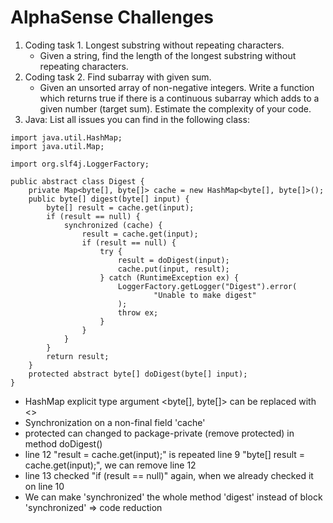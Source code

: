 # AlphaSense Challenges
1. Coding task 1. Longest substring without repeating characters.
    - Given a string, find the length of the longest substring without repeating characters.
2. Coding task 2. Find subarray with given sum.
    - Given an unsorted array of non-negative integers. Write a function which returns true
  if there is a continuous subarray which adds to a given number (target sum).
  Estimate the complexity of your code.
3. Java: List all issues you can find in the following class:
```
import java.util.HashMap;
import java.util.Map;

import org.slf4j.LoggerFactory;

public abstract class Digest {
    private Map<byte[], byte[]> cache = new HashMap<byte[], byte[]>();
    public byte[] digest(byte[] input) {
        byte[] result = cache.get(input);
        if (result == null) {
            synchronized (cache) {
                result = cache.get(input);
                if (result == null) {
                    try {
                        result = doDigest(input);
                        cache.put(input, result);
                    } catch (RuntimeException ex) {
                        LoggerFactory.getLogger("Digest").error(
                                "Unable to make digest"
                        );
                        throw ex;
                    }
                }
            }
        }
        return result;
    }
    protected abstract byte[] doDigest(byte[] input);
}
```
- HashMap explicit type argument <byte[], byte[]> can be replaced with <>
- Synchronization on a non-final field 'cache'
- protected can changed to package-private (remove protected) in method doDigest()
- line 12 "result = cache.get(input);" is repeated line 9 "byte[] result = cache.get(input);", we can remove line 12
- line 13 checked "if (result == null)" again, when we already checked it on line 10
- We can make 'synchronized' the whole method 'digest' instead of block 'synchronized' => code reduction